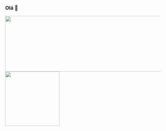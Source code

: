 ### Olá 👋
<div>
  <a href="https://github.com/Gabriel-Kenji">
  <img height="180em" width="505em" src="https://github-readme-stats.vercel.app/api?username=Gabriel-Kenji&hide=stars&show_icons=true&theme=midnight-purple&include_all_commits=true&count_private=true"/>
  <img height="176em" src="https://github-readme-stats.vercel.app/api/top-langs/?username=Gabriel-Kenji&layout=compact&langs_count=7&theme=midnight-purple"/>
</div>
<div> 

 
 <!-- ![Snake animation](https://github.com/rafaballerini/rafaballerini/blob/output/github-contribution-grid-snake.svg) -->
 
</div>
  

<!--
**Gabriel-Kenji/Gabriel-Kenji** is a ✨ _special_ ✨ repository because its `README.md` (this file) appears on your GitHub profile.

Here are some ideas to get you started:

- 🔭 I’m currently working on ...
- 🌱 I’m currently learning ...
- 👯 I’m looking to collaborate on ...
- 🤔 I’m looking for help with ...
- 💬 Ask me about ...
- 📫 How to reach me: ...
- 😄 Pronouns: ...
- ⚡ Fun fact: ...
-->
